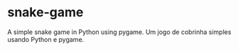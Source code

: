 # snake-game
A simple snake game in Python using pygame. Um jogo de cobrinha simples usando Python e pygame.
